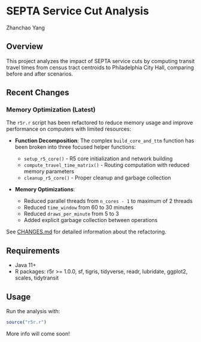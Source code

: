 # SEPTA Service Cut Analysis

Zhanchao Yang

## Overview

This project analyzes the impact of SEPTA service cuts by computing transit travel times from census tract centroids to Philadelphia City Hall, comparing before and after scenarios.

## Recent Changes

### Memory Optimization (Latest)

The `r5r.r` script has been refactored to reduce memory usage and improve performance on computers with limited resources:

- **Function Decomposition**: The complex `build_core_and_ttm` function has been broken into three focused helper functions:
  - `setup_r5_core()` - R5 core initialization and network building
  - `compute_travel_time_matrix()` - Routing computation with reduced memory parameters
  - `cleanup_r5_core()` - Proper cleanup and garbage collection

- **Memory Optimizations**:
  - Reduced parallel threads from `n_cores - 1` to maximum of 2 threads
  - Reduced `time_window` from 60 to 30 minutes
  - Reduced `draws_per_minute` from 5 to 3
  - Added explicit garbage collection between operations

See [CHANGES.md](CHANGES.md) for detailed information about the refactoring.

## Requirements

- Java 11+
- R packages: r5r >= 1.0.0, sf, tigris, tidyverse, readr, lubridate, ggplot2, scales, tidytransit

## Usage

Run the analysis with:
```r
source("r5r.r")
```

More info will come soon!
